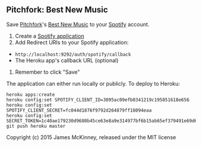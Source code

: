 ## Pitchfork: Best New Music

Save [Pitchfork](http://pitchfork.com/)'s [Best New Music](http://pitchfork.com/reviews/best/albums/) to your [Spotify](https://www.spotify.com/) account.

1. Create a [Spotify application](https://developer.spotify.com/my-applications/#!/applications)
1. Add Redirect URIs to your Spotify application:
  * `http://localhost:9292/auth/spotify/callback`
  * The Heroku app's callback URL (optional)
1. Remember to click "Save"

The application can either run locally or publicly. To deploy to Heroku:

```
heroku apps:create
heroku config:set SPOTIFY_CLIENT_ID=3095ac09efb0341219c195851618e656
heroku config:set SPOTIFY_CLIENT_SECRET=fc044d1876f9792d264879ff18094eaa
heroku config:set SECRET_TOKEN=1c40ae179230d9680b45ce63e8a9e314977bf6b15ab65ef379491e69d69f68b9cfc875b2881f3c6fc39ca5b26f1eba03f933e8c7b03386f43e5a5e699af77c64036b26642537f0e126bfe406d1170639d165e7637285e82ec2fbb378c409060cb4d15200bf8360365431f82017bae12187d2ddad962b8a4511e9ed245384276c
git push heroku master
```

Copyright (c) 2015 James McKinney, released under the MIT license
